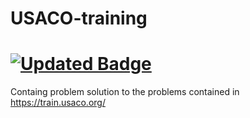 # USACO-training
# [![Updated Badge](https://badges.pufler.dev/updated/puf17640/git-badges)](https://badges.pufler.dev)
Containg problem solution to the problems contained in https://train.usaco.org/
